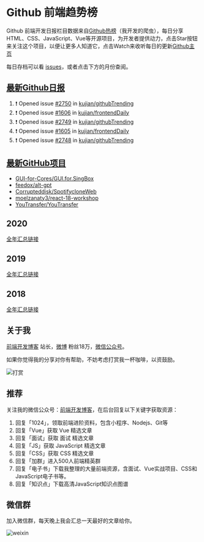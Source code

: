 # Github 前端趋势榜

Github 前端开发日报栏目数据来自[Github热榜](https://github.qdkfweb.cn/)（我开发的爬虫），每日分享HTML、CSS、JavaScript、Vue等开源项目，为开发者提供动力，点击Star按钮来关注这个项目，以便让更多人知道它，点击Watch来收听每日的更新[Github主页](https://github.com/kujian/githubTrending)

每日存档可以看 [issues](https://github.com/kujian/githubTrending/issues)，或者点击下方的月份查阅。

## [最新Github日报](https://github.com/kujian/githubTrending/issues)

<!--START_SECTION:activity-->
1. ❗ Opened issue [#2750](https://github.com/kujian/githubTrending/issues/2750) in [kujian/githubTrending](https://github.com/kujian/githubTrending)
2. ❗ Opened issue [#1606](https://github.com/kujian/frontendDaily/issues/1606) in [kujian/frontendDaily](https://github.com/kujian/frontendDaily)
3. ❗ Opened issue [#2749](https://github.com/kujian/githubTrending/issues/2749) in [kujian/githubTrending](https://github.com/kujian/githubTrending)
4. ❗ Opened issue [#1605](https://github.com/kujian/frontendDaily/issues/1605) in [kujian/frontendDaily](https://github.com/kujian/frontendDaily)
5. ❗ Opened issue [#2748](https://github.com/kujian/githubTrending/issues/2748) in [kujian/githubTrending](https://github.com/kujian/githubTrending)
<!--END_SECTION:activity-->


## [最新GitHub项目](https://github.qdkfweb.cn/)

<!-- BLOG-POST-LIST:START -->
- [GUI-for-Cores/GUI.for.SingBox](https://github.qdkfweb.cn/gui-for-cores-gui-for-singbox/)
- [feedox/alt-gpt](https://github.qdkfweb.cn/feedox-alt-gpt/)
- [Corrupteddisk/SpotifycloneWeb](https://github.qdkfweb.cn/corrupteddisk-spotifycloneweb/)
- [moelzanaty3/react-18-workshop](https://github.qdkfweb.cn/moelzanaty3-react-18-workshop/)
- [YouTransfer/YouTransfer](https://github.qdkfweb.cn/youtransfer-youtransfer/)
<!-- BLOG-POST-LIST:END -->

## 2020
[全年汇总链接](https://github.com/kujian/githubTrending/tree/master/2020)
## 2019
[全年汇总链接](https://github.com/kujian/githubTrending/tree/master/2019)

## 2018
[全年汇总链接](https://github.com/kujian/githubTrending/tree/master/2018)

## 关于我

[前端开发博客](https://qdkfweb.cn/) 站长，[微博](https://weibo.com/kujian) 粉丝18万，[微信公众号](https://open.weixin.qq.com/qr/code?username=caibaojian_com)。


如果你觉得我的分享对你有帮助，不妨考虑打赏我一杯咖啡，以资鼓励。

![打赏](https://upload-images.jianshu.io/upload_images/570843-db4053c67a8c9ea9.png)

## 推荐

关注我的微信公众号：[前端开发博客](https://open.weixin.qq.com/qr/code?username=caibaojian_com)，在后台回复以下关键字获取资源：

1. 回复「1024」，领取前端进阶资料，包含小程序、Nodejs、Git等
2. 回复「Vue」获取 Vue 精选文章
3. 回复「面试」获取 面试 精选文章
4. 回复「JS」获取 JavaScript 精选文章
5. 回复「CSS」获取 CSS 精选文章
6. 回复「加群」进入500人前端精英群
7. 回复「电子书」下载我整理的大量前端资源，含面试、Vue实战项目、CSS和JavaScript电子书等。
8. 回复「知识点」下载高清JavaScript知识点图谱

## 微信群

加入微信群，每天晚上我会汇总一天最好的文章给你。

![weixin](https://user-images.githubusercontent.com/3055447/38468989-651132ac-3b80-11e8-8e6b-15122322a9d7.png)
